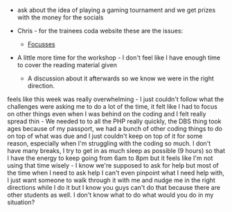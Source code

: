 - ask about the idea of playing a gaming tournament and we get prizes with the money for the socials

- Chris - for the trainees coda website these are the issues:
	- [Focusses](https://coda.io/d/Trainees_dryBdidTdcn/Quads_suZ7P4K6#_lu3xWbA2)


- A little more time for the workshop - I don't feel like I have enough time to cover the reading material given
	- A discussion about it afterwards so we know we were in the right direction.


feels like this week was really overwhelming - I just couldn't follow what the challenges were asking me to do a lot of the time, it felt like I had to focus on other things even when I was behind on the coding and I felt really spread thin - We needed to to all the PHP really quickly, the DBS thing took ages because of my passport, we had a bunch of other coding things to do on top of what was due and I just couldn't keep on top of it for some reason, especially when I'm struggling with the coding so much. I don't have many breaks, I try to get in as much sleep as possible (9 hours) so that I have the energy to keep going from 6am to 8pm but it feels like I'm not using that time wisely - I know we're supposed to ask for help but most of the time when I need to ask help I can't even pinpoint what I need help with, I just want someone to walk through it with me and nudge me in the right directions while I do it but I know you guys can't do that because there are other students as well. I don't know what to do what would you do in my situation?
